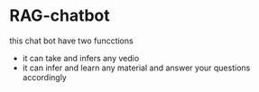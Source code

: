 # RAG-chatbot


this chat bot have two funcctions 
- it can take and infers any vedio
- it can infer and learn any material and answer your questions accordingly
